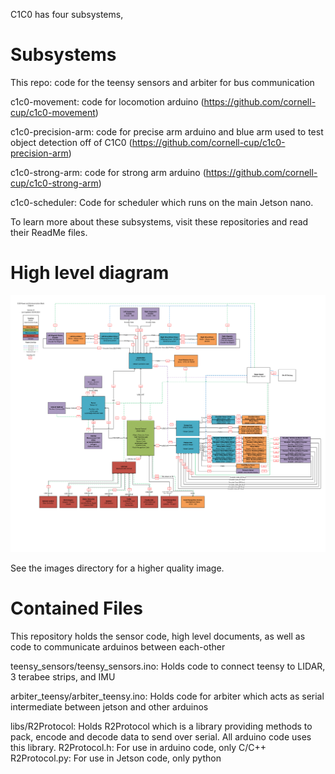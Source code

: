 C1C0 has four subsystems, 

# Subsystems
This repo: code for the teensy sensors and arbiter for bus communication

c1c0-movement: code for locomotion arduino (https://github.com/cornell-cup/c1c0-movement)

c1c0-precision-arm: code for precise arm arduino and blue arm used to test object detection off of C1C0 (https://github.com/cornell-cup/c1c0-precision-arm)

c1c0-strong-arm: code for strong arm arduino  (https://github.com/cornell-cup/c1c0-strong-arm)

c1c0-scheduler: Code for scheduler which runs on the main Jetson nano.

To learn more about these subsystems, visit these repositories and read their ReadMe files.

# High level diagram


<img src="images/C1C0CommBlockDiagram v8-1.png" alt="Page 1 from my PDF">

See the images directory for a higher quality image.

# Contained Files

This repository holds the sensor code, high level documents, as well as code to communicate arduinos between each-other

teensy_sensors/teensy_sensors.ino: Holds code to connect teensy to LIDAR, 3 terabee strips, and IMU

arbiter_teensy/arbiter_teensy.ino: Holds code for arbiter which acts as serial intermediate between jetson and other arduinos

libs/R2Protocol: Holds R2Protocol which is a library providing methods to pack, encode and decode data to send over serial. All arduino code uses this library.
    R2Protocol.h: For use in arduino code, only C/C++
    R2Protocol.py: For use in Jetson code, only python